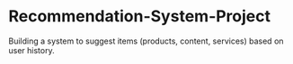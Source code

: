 # Recommendation-System-Project
Building a system to suggest items (products, content, services) based on user history.
